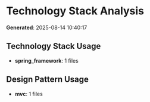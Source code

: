 # Technology Stack Analysis

**Generated**: 2025-08-14 10:40:17

## Technology Stack Usage

- **spring_framework**: 1 files

## Design Pattern Usage

- **mvc**: 1 files

